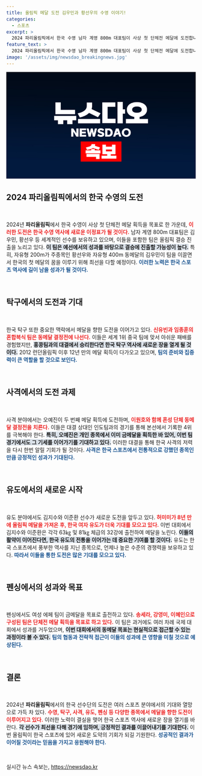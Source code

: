 ```yaml
---
title: 올림픽 메달 도전 김우민과 황선우의 수영 이야기!
categories:
  - 스포츠
excerpt: >
  2024 파리올림픽에서 한국 수영 남자 계영 800m 대표팀이 사상 첫 단체전 메달에 도전합니다! 황선우와 김우민 등 스타 선수들이 결승 진출을 노리며, 경기는 31일 오전 5시에 펼쳐집니다. 12년 만의 탁구 메달도 기대되는 가운데, 한국 선수들의 드라마가 계속될지 주목해 보세요!
feature_text: >
  2024 파리올림픽에서 한국 수영 남자 계영 800m 대표팀이 사상 첫 단체전 메달에 도전합니다! 황선우와 김우민 등 스타 선수들이 결승 진출을 노리며, 경기는 31일 오전 5시에 펼쳐집니다. 12년 만의 탁구 메달도 기대되는 가운데, 한국 선수들의 드라마가 계속될지 주목해 보세요!
image: '/assets/img/newsdao_breakingnews.jpg'
---
```


<p><img src="/assets/img/newsdao_breakingnews.jpg" alt="flaretime 속보" /></p>

<h2 data-ke-size="size26">2024 파리올림픽에서의 한국 수영의 도전</h2>

<p data-ke-size="size16">&nbsp;</p> 

<p>2024년 <b>파리올림픽</b>에서 한국 수영이 사상 첫 단체전 메달 획득을 목표로 한 가운데, <b><span style="color: #ee2323;">이러한 도전은 한국 수영 역사에 새로운 이정표가 될 것이다.</span></b> 남자 계영 800m 대표팀은 김우민, 황선우 등 세계적인 선수를 보유하고 있으며, 이들을 포함한 팀은 올림픽 결승 진출을 노리고 있다. <b><span style="background-color: #21538527;">이 팀은 예선에서의 성과를 바탕으로 결승에 진출할 가능성이 높다.</span></b> 특히, 자유형 200m가 주종목인 황선우와 자유형 400m 동메달의 김우민이 팀을 이끌면서 한국의 첫 메달의 꿈을 이루기 위해 최선을 다할 예정이다. <b><span style="color: #1a5490;">이러한 노력은 한국 스포츠 역사에 길이 남을 성과가 될 것이다.</span></b></p>

<p data-ke-size="size16">&nbsp;</p> 

<h2 data-ke-size="size26">탁구에서의 도전과 기대</h2>

<p data-ke-size="size16">&nbsp;</p> 

<p>한국 탁구 또한 중요한 맥락에서 메달을 향한 도전을 이어가고 있다. <b><span style="color: #ee2323;">신유빈과 임종훈의 혼합복식 팀은 동메달 결정전에 나선다.</span></b> 이들은 세계 1위 중국 팀에 맞서 아쉬운 패배를 경험했지만, <b><span style="background-color: #21538527;">홍콩팀과의 대결에서 승리한다면 한국 탁구 역사에 새로운 장을 열게 될 것이다.</span></b> 2012 런던올림픽 이후 12년 만의 메달 획득이 다가오고 있으며, <b><span style="color: #1a5490;">팀의 준비와 집중력이 큰 역할을 할 것으로 보인다.</span></b></p>

<p data-ke-size="size16">&nbsp;</p> 

<h2 data-ke-size="size26">사격에서의 도전 과제</h2>

<p data-ke-size="size16">&nbsp;</p> 

<p>사격 분야에서는 오예진이 두 번째 메달 획득에 도전하며, <b><span style="color: #ee2323;">이원호와 함께 혼성 단체 동메달 결정전을 치른다.</span></b> 이들은 대결 상대인 인도팀과의 경기를 통해 본선에서 기록한 4위를 극복해야 한다. <b><span style="background-color: #21538527;">특히, 오예진은 개인 종목에서 이미 금메달을 획득한 바 있어, 이번 팀 경기에서도 그 기세를 이어가기를 기대하고 있다.</span></b> 이러한 대결을 통해 한국 사격의 저력을 다시 한번 알릴 기회가 될 것이다. <b><span style="color: #1a5490;">사격은 한국 스포츠에서 전통적으로 강했던 종목인 만큼 긍정적인 성과가 기대된다.</span></b></p>

<p data-ke-size="size16">&nbsp;</p> 

<h2 data-ke-size="size26">유도에서의 새로운 시작</h2>

<p data-ke-size="size16">&nbsp;</p> 

<p>유도 분야에서도 김지수와 이준환 선수가 새로운 도전을 앞두고 있다. <b><span style="color: #ee2323;">허미미가 8년 만에 올림픽 메달을 가져온 후, 한국 여자 유도가 더욱 기대를 모으고 있다.</span></b> 이번 대회에서 김지수와 이준환은 각각 63㎏ 및 81㎏ 체급의 32강에 출전하여 메달을 노린다. <b><span style="background-color: #21538527;">이들의 활약이 이어진다면, 한국 유도의 전통을 이어가는 데 중요한 기여를 할 것이다.</span></b> 유도는 한국 스포츠에서 풍부한 역사를 지닌 종목으로, 언제나 높은 수준의 경쟁력을 보유하고 있다. <b><span style="color: #1a5490;">따라서 이들을 통한 도전은 많은 기대를 모으고 있다.</span></b></p>

<p data-ke-size="size16">&nbsp;</p> 

<h2 data-ke-size="size26">펜싱에서의 성과와 목표</h2>

<p data-ke-size="size16">&nbsp;</p> 

<p>펜싱에서도 여성 에페 팀이 금메달을 목표로 출전하고 있다. <b><span style="color: #ee2323;">송세라, 강영미, 이혜인으로 구성된 팀은 단체전 메달 획득을 목표로 하고 있다.</span></b> 이 팀은 과거에도 여러 차례 국제 대회에서 성과를 거두었으며, <b><span style="background-color: #21538527;">이번 대회에서의 동메달 목표는 현실적으로 접근할 수 있는 과정이라 볼 수 있다.</span></b> <b><span style="color: #1a5490;">팀의 협동과 전략적 접근이 이들의 성과에 큰 영향을 미칠 것으로 예상된다.</span></b></p>

<p data-ke-size="size16">&nbsp;</p> 

<h2 data-ke-size="size26">결론</h2>

<p data-ke-size="size16">&nbsp;</p> 

<p>2024년 <b>파리올림픽</b>에서의 한국 선수단의 도전은 여러 스포츠 분야에서의 기대와 열망으로 가득 차 있다. <b><span style="color: #ee2323;">수영, 탁구, 사격, 유도, 펜싱 등 다양한 종목에서 메달을 향한 도전이 이루어지고 있다.</span></b> 이러한 노력이 결실을 맺어 한국 스포츠 역사에 새로운 장을 열기를 바란다. <b><span style="background-color: #21538527;">각 선수가 최선을 다해 경기에 임하며, 긍정적인 결과를 이끌어내기를 기대한다.</span></b> 이번 올림픽이 한국 스포츠에 있어 새로운 도약의 기회가 되길 기원한다. <b><span style="color: #1a5490;">성공적인 결과가 이어질 것이라는 믿음을 가지고 응원해야 한다.</span></b></p>

<p data-ke-size="size16">&nbsp;</p> 
실시간 뉴스 속보는, <a href="https://newsdao.kr" rel="dofollow">https://newsdao.kr</a>


